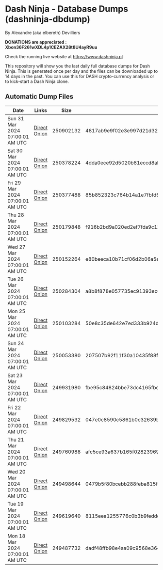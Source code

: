 # Dash Ninja - Database Dumps (dashninja-dbdump)
By Alexandre (aka elbereth) Devilliers

**DONATIONS are appreciated : Xbon36F261wXDL4p1CEZAX28t8U4ayR9uu**

Check the running live website at https://www.dashninja.pl

This repository will show you the last daily full database dumps for Dash Ninja. This is generated once per day and the files can be downloaded up to 14 days in the past.
You can use this for DASH crypto-currency analysis or to kick-start a Dash Ninja clone.


## Automatic Dump Files
| Date | Links | Size | SHA256 |
|--|--|--|--|
| Sun 31 Mar 2024 07:00:01 AM UTC | [Direct](https://oshi.at/MUhU) [Onion](http://5ety7tpkim5me6eszuwcje7bmy25pbtrjtue7zkqqgziljwqy3rrikqd.onion/MUhU) | 250902132 | 4817ab9e9f02e3e997d21d32d2863bdb9f14e068b55dde3446787228320b51d0 | 
| Sat 30 Mar 2024 07:00:01 AM UTC | [Direct](https://oshi.at/vjUV) [Onion](http://5ety7tpkim5me6eszuwcje7bmy25pbtrjtue7zkqqgziljwqy3rrikqd.onion/vjUV) | 250378224 | 4dda0ece92d5020b81eccd8abdb482d5bf57c45ef90d6f22c01ed2584bc19998 | 
| Fri 29 Mar 2024 07:00:01 AM UTC | [Direct](https://oshi.at/jftD) [Onion](http://5ety7tpkim5me6eszuwcje7bmy25pbtrjtue7zkqqgziljwqy3rrikqd.onion/jftD) | 250377488 | 85b852323c764b14a1e7fbfd6b86e6e53302deca252fb18ad9ffe890c655a6c4 | 
| Thu 28 Mar 2024 07:00:01 AM UTC | [Direct](https://oshi.at/jyTE) [Onion](http://5ety7tpkim5me6eszuwcje7bmy25pbtrjtue7zkqqgziljwqy3rrikqd.onion/jyTE) | 250179848 | f916b2bd9a020ed2ef7fda9c1237aa02ae72e21eba5d82e4e2009c84217bbae4 | 
| Wed 27 Mar 2024 07:00:01 AM UTC | [Direct](https://oshi.at/ubwS) [Onion](http://5ety7tpkim5me6eszuwcje7bmy25pbtrjtue7zkqqgziljwqy3rrikqd.onion/ubwS) | 250152264 | e80beeca10b71cf06d2b06a5ef6db19cf40d27d1fbf8b87323a09bb1992740df | 
| Tue 26 Mar 2024 07:00:01 AM UTC | [Direct](https://oshi.at/CGBT) [Onion](http://5ety7tpkim5me6eszuwcje7bmy25pbtrjtue7zkqqgziljwqy3rrikqd.onion/CGBT) | 250284304 | a8b8f878e057735ec91393ec67c110a13c746edfe3202eb6116bad886dafe5f8 | 
| Mon 25 Mar 2024 07:00:01 AM UTC | [Direct](https://oshi.at/AqSL) [Onion](http://5ety7tpkim5me6eszuwcje7bmy25pbtrjtue7zkqqgziljwqy3rrikqd.onion/AqSL) | 250103284 | 50e8c35de642e7ed333b924d78ee86e1cb126d5db568a3cfdf796bd4a60b1185 | 
| Sun 24 Mar 2024 07:00:01 AM UTC | [Direct](https://oshi.at/svAj) [Onion](http://5ety7tpkim5me6eszuwcje7bmy25pbtrjtue7zkqqgziljwqy3rrikqd.onion/svAj) | 250053380 | 207507b92f11f30a10435f88f205d80d13c2438b0d833321bbff63036d698345 | 
| Sat 23 Mar 2024 07:00:01 AM UTC | [Direct](https://oshi.at/FfDA) [Onion](http://5ety7tpkim5me6eszuwcje7bmy25pbtrjtue7zkqqgziljwqy3rrikqd.onion/FfDA) | 249931980 | fbe95c84824bbe73dc4165fbe425425720823f6b097db88fb30de93fcfa54fc9 | 
| Fri 22 Mar 2024 07:00:01 AM UTC | [Direct](https://oshi.at/JpGH) [Onion](http://5ety7tpkim5me6eszuwcje7bmy25pbtrjtue7zkqqgziljwqy3rrikqd.onion/JpGH) | 249829532 | 047e0c8590c5861b0c32639bfb5257ff89316c8104fc89fa6d9932c266fcb82a | 
| Thu 21 Mar 2024 07:00:01 AM UTC | [Direct](https://oshi.at/SfZr) [Onion](http://5ety7tpkim5me6eszuwcje7bmy25pbtrjtue7zkqqgziljwqy3rrikqd.onion/SfZr) | 249760988 | afc5ce93a637b165f0282396953043c059f06b2b15ede5ee22dec4b0b258f708 | 
| Wed 20 Mar 2024 07:00:01 AM UTC | [Direct](https://oshi.at/gapf) [Onion](http://5ety7tpkim5me6eszuwcje7bmy25pbtrjtue7zkqqgziljwqy3rrikqd.onion/gapf) | 249498644 | 0479b5f80bcebb288feba815fc617d6f90c5252d2c650ab77796646939d70830 | 
| Tue 19 Mar 2024 07:00:01 AM UTC | [Direct](https://oshi.at/AdpK) [Onion](http://5ety7tpkim5me6eszuwcje7bmy25pbtrjtue7zkqqgziljwqy3rrikqd.onion/AdpK) | 249619640 | 8115eea1255776c0b3b9fedddd99cca91010d88507aba000a25cb943da61153d | 
| Mon 18 Mar 2024 07:00:01 AM UTC | [Direct](https://oshi.at/Ydxw) [Onion](http://5ety7tpkim5me6eszuwcje7bmy25pbtrjtue7zkqqgziljwqy3rrikqd.onion/Ydxw) | 249487732 | dadf48ffb98e4aa09c9568e3641a3c1b25f39ed6308074af0b27eb00182cbde5 | 
